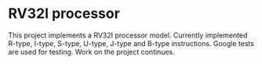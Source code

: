 # RV32I processor
This project implements a RV32I processor model. 
Currently implemented R-type, I-type, S-type, U-type, J-type and B-type instructions.
Google tests are used for testing. Work on the project continues.
